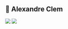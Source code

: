 ## :speech_balloon: Alexandre Clem

<a href="https://www.linkedin.com/in/alexandre-clem/"><img src="https://img.shields.io/badge/LinkedIn-0077B5?style=for-the-badge&logo=linkedin&logoColor=white"></a>
<a href="mailto:alexandreclem.santos@gmail.com"><img src="https://img.shields.io/badge/Gmail-D14836?style=for-the-badge&logo=gmail&logoColor=white"></a>

<!-- ***

<img src="https://github-readme-stats.vercel.app/api?username=alexandreclem&show_icons=true&title_color=f8d49d&icon_color=db6400&text_color=eeeeee&bg_color=222831" class="left">     
<img src="https://github-readme-stats.vercel.app/api/top-langs/?username=alexandreclem&layout=compact&bg_color=222831&text_color=eeeeee&title_color=f8d49d&langs_count=8" class="right">

 -->

